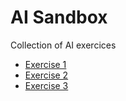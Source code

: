 # AI Sandbox

Collection of AI exercices

- [Exercise 1](https://github.com/mdoradom/AI-Sandbox/tree/main/Exercise%201)
- [Exercise 2](https://github.com/mdoradom/AI-Sandbox/tree/main/Exercise%202)
- [Exercise 3](https://github.com/mdoradom/AI-Sandbox/tree/main/Exercise%203)
